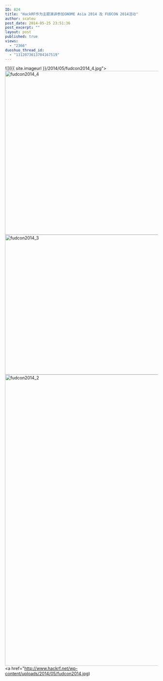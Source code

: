 ```yaml
---
ID: 824
title: "HackRF作为主题演讲参加GNOME Asia 2014 及 FUDCON 2014活动"
author: scateu
post_date: 2014-05-25 23:51:36
post_excerpt: ""
layout: post
published: true
views:
  - "2366"
duoshuo_thread_id:
  - "1312073613704167519"
---
```

![]({{ site.imageurl }}/2014/05/fudcon2014_4.jpg"><img class="alignnone size-full wp-image-825" src="http://www.hackrf.net/wp-content/uploads/2014/05/fudcon2014_4.jpg" alt="fudcon2014_4" width="720" height="540" /></a> <a href="http://www.hackrf.net/wp-content/uploads/2014/05/fudcon2014_3.jpg"><img class="alignnone size-full wp-image-826" src="http://www.hackrf.net/wp-content/uploads/2014/05/fudcon2014_3.jpg" alt="fudcon2014_3" width="720" height="461" /></a> <a href="http://www.hackrf.net/wp-content/uploads/2014/05/fudcon2014_2.jpg"><img class="alignnone size-full wp-image-827" src="http://www.hackrf.net/wp-content/uploads/2014/05/fudcon2014_2.jpg" alt="fudcon2014_2" width="720" height="960" /></a> <a href="http://www.hackrf.net/wp-content/uploads/2014/05/fudcon2014.jpg)
